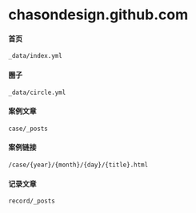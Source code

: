 chasondesign.github.com
=======================

#### 首页

    _data/index.yml

#### 圈子

    _data/circle.yml

#### 案例文章

    case/_posts

#### 案例链接

    /case/{year}/{month}/{day}/{title}.html

#### 记录文章

    record/_posts